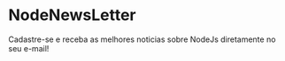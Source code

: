 # NodeNewsLetter
Cadastre-se e receba as melhores noticias sobre NodeJs diretamente no seu e-mail!

<img src>
